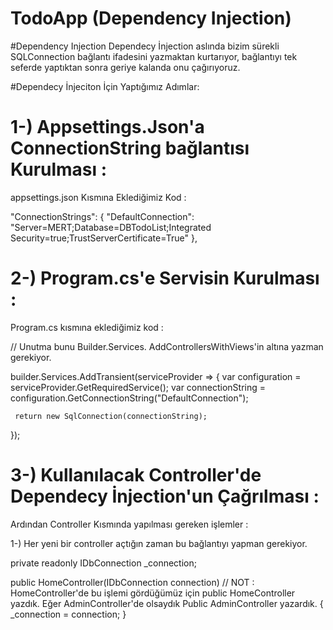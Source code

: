 # TodoApp (Dependency Injection)

#Dependency Injection
Dependecy İnjection aslında bizim sürekli SQLConnection bağlantı ifadesini yazmaktan kurtarıyor, bağlantıyı tek seferde yaptıktan sonra geriye kalanda onu çağırıyoruz.

#Dependecy İnjeciton İçin Yaptığımız Adımlar:

# 1-) Appsettings.Json'a ConnectionString bağlantısı Kurulması : 

appsettings.json Kısmına Eklediğimiz Kod : 

 "ConnectionStrings": {
     "DefaultConnection": "Server=MERT;Database=DBTodoList;Integrated Security=true;TrustServerCertificate=True"
 },

# 2-) Program.cs'e Servisin Kurulması : 

Program.cs kısmına eklediğimiz kod : 

// Unutma bunu Builder.Services. AddControllersWithViews'in altına yazman gerekiyor.


 builder.Services.AddTransient<IDbConnection>(serviceProvider => 
 {
     var configuration = serviceProvider.GetRequiredService<IConfiguration>();
     var connectionString = configuration.GetConnectionString("DefaultConnection");

     return new SqlConnection(connectionString);
 }); 

# 3-) Kullanılacak Controller'de Dependecy İnjection'un Çağrılması : 

Ardından Controller Kısmında yapılması gereken işlemler : 

1-) Her yeni bir controller açtığın zaman bu bağlantıyı yapman gerekiyor.

 private readonly IDbConnection _connection;  

 public HomeController(IDbConnection connection)  // NOT : HomeController'de bu işlemi gördüğümüz için public HomeController yazdık. Eğer AdminController'de olsaydık Public AdminController yazardık.
 {
     _connection = connection;
 }
